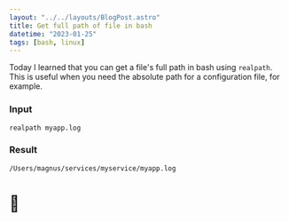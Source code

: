 ```yaml
---
layout: "../../layouts/BlogPost.astro"
title: Get full path of file in bash
datetime: "2023-01-25"
tags: [bash, linux]
---
```


Today I learned that you can get a file's full path in bash using `realpath`. This is useful when you need the absolute
path for a configuration file, for example.

### Input

```
realpath myapp.log
```

### Result

```
/Users/magnus/services/myservice/myapp.log
```

# 🚗